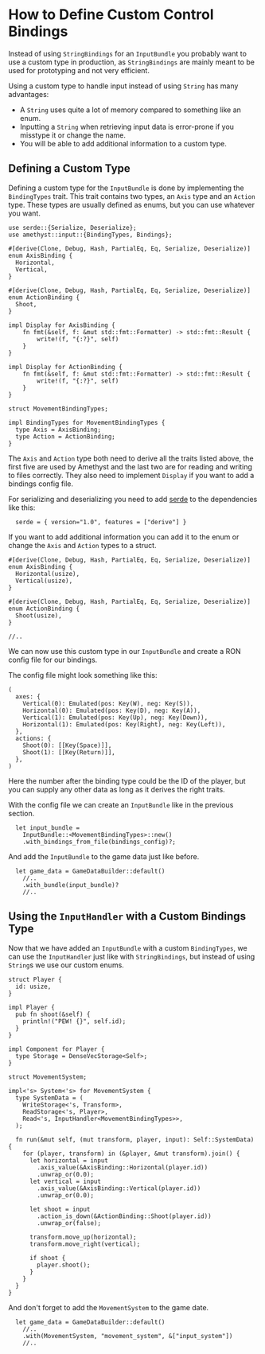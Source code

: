 # How to Define Custom Control Bindings

Instead of using `StringBindings` for an `InputBundle` you probably want to use a custom type in production, as `StringBindings` are mainly meant to be used for prototyping and not very efficient.

Using a custom type to handle input instead of using `String` has many advantages:

* A `String` uses quite a lot of memory compared to something like an enum.
* Inputting a `String` when retrieving input data is error-prone if you misstype it or change the name.
* You will be able to add additional information to a custom type.

## Defining a Custom Type

Defining a custom type for the `InputBundle` is done by implementing the `BindingTypes` trait. This trait contains two types, an `Axis` type and an `Action` type. These types are usually defined as enums, but you can use whatever you want.

```rust,edition2019,no_run,noplaypen
use serde::{Serialize, Deserialize};
use amethyst::input::{BindingTypes, Bindings};

#[derive(Clone, Debug, Hash, PartialEq, Eq, Serialize, Deserialize)]
enum AxisBinding {
  Horizontal,
  Vertical,
}

#[derive(Clone, Debug, Hash, PartialEq, Eq, Serialize, Deserialize)]
enum ActionBinding {
  Shoot,
}

impl Display for AxisBinding {
    fn fmt(&self, f: &mut std::fmt::Formatter) -> std::fmt::Result {
        write!(f, "{:?}", self)
    }
}

impl Display for ActionBinding {
    fn fmt(&self, f: &mut std::fmt::Formatter) -> std::fmt::Result {
        write!(f, "{:?}", self)
    }
}

struct MovementBindingTypes;

impl BindingTypes for MovementBindingTypes {
  type Axis = AxisBinding;
  type Action = ActionBinding;
}
```

The `Axis` and `Action` type both need to derive all the traits listed above, the first five are used by Amethyst and the last two are for reading and writing to files correctly. They also need to implement `Display` if you want to add a bindings config file.

For serializing and deserializing you need to add [serde](https://crates.io/crates/serde) to the dependencies like this:

```rust,ignore
  serde = { version="1.0", features = ["derive"] }
```

If you want to add additional information you can add it to the enum or change the `Axis` and `Action` types to a struct.

```rust,edition2019,no_run,noplaypen
#[derive(Clone, Debug, Hash, PartialEq, Eq, Serialize, Deserialize)]
enum AxisBinding {
  Horizontal(usize),
  Vertical(usize),
}

#[derive(Clone, Debug, Hash, PartialEq, Eq, Serialize, Deserialize)]
enum ActionBinding {
  Shoot(usize),
}

//..
```

We can now use this custom type in our `InputBundle` and create a RON config file for our bindings.

The config file might look something like this:

```ron,ignore
(
  axes: {
    Vertical(0): Emulated(pos: Key(W), neg: Key(S)),
    Horizontal(0): Emulated(pos: Key(D), neg: Key(A)),
    Vertical(1): Emulated(pos: Key(Up), neg: Key(Down)),
    Horizontal(1): Emulated(pos: Key(Right), neg: Key(Left)),
  },
  actions: {
    Shoot(0): [[Key(Space)]],
    Shoot(1): [[Key(Return)]],
  },
)
```

Here the number after the binding type could be the ID of the player, but you can supply any other data as long as it derives the right traits.

With the config file we can create an `InputBundle` like in the previous section.

```rust,edition2019,no_run,noplaypen
  let input_bundle = 
    InputBundle::<MovementBindingTypes>::new()
    .with_bindings_from_file(bindings_config)?;
```

And add the `InputBundle` to the game data just like before.

```rust,edition2019,no_run,noplaypen
  let game_data = GameDataBuilder::default()
    //..
    .with_bundle(input_bundle)?
    //..
```

## Using the `InputHandler` with a Custom Bindings Type

Now that we have added an `InputBundle` with a custom `BindingTypes`, we can use the `InputHandler` just like with `StringBindings`, but instead of using `String`s we use our custom enums.

```rust,edition2019,no_run,noplaypen
struct Player {
  id: usize,
}

impl Player {
  pub fn shoot(&self) {
    println!("PEW! {}", self.id);
  }
}

impl Component for Player {
  type Storage = DenseVecStorage<Self>;
}

struct MovementSystem;

impl<'s> System<'s> for MovementSystem {
  type SystemData = (
    WriteStorage<'s, Transform>,
    ReadStorage<'s, Player>,
    Read<'s, InputHandler<MovementBindingTypes>>,
  );

  fn run(&mut self, (mut transform, player, input): Self::SystemData) {
    for (player, transform) in (&player, &mut transform).join() {
      let horizontal = input
        .axis_value(&AxisBinding::Horizontal(player.id))
        .unwrap_or(0.0);
      let vertical = input
        .axis_value(&AxisBinding::Vertical(player.id))
        .unwrap_or(0.0);

      let shoot = input
        .action_is_down(&ActionBinding::Shoot(player.id))
        .unwrap_or(false);

      transform.move_up(horizontal);
      transform.move_right(vertical);

      if shoot {
        player.shoot();
      }
    }
  }
}
```

And don't forget to add the `MovementSystem` to the game date.

```rust,edition2019,no_run,noplaypen
  let game_data = GameDataBuilder::default()
    //..
    .with(MovementSystem, "movement_system", &["input_system"])
    //..
```